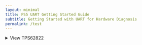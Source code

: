 ```yaml
---
layout: minimal
title: PS5 UART Getting Started Guide
subtitle: Getting Started with UART for Hardware Diagnosis
permalink: /test
---
```


<details>
  <summary>View TPS62822</summary>
  
    {% pdf tps62822.pdf %}

</details>